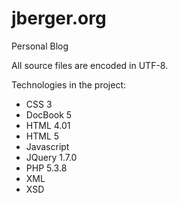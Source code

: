 jberger.org
===========

Personal Blog

All source files are encoded in UTF-8.

Technologies in the project:
* CSS 3
* DocBook 5
* HTML 4.01
* HTML 5
* Javascript
* JQuery 1.7.0
* PHP 5.3.8
* XML
* XSD